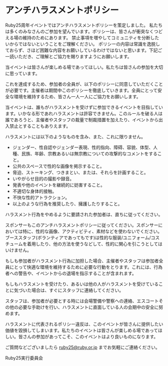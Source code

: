 # アンチハラスメントポリシー

Ruby25周年イベントではアンチハラスメントポリシーを策定しました。 私たちは多くのみなさんのご参加を望んでいます。ポリシーは、皆さんが衝突なくつどえる場の維持のためにあります。 禁止事項を増やしてコミュニティを分断したいからではないということをご理解ください。 ポリシーの内容は常識を逸脱しておらず、さほど困難な内容をお願いしているわけではないと思います。下記ご一読いただき、ご理解とご協力を賜りますようにお願いします。

当イベントは皆さんが楽しめる場であってほしい。私たちは皆さんの参加を大切に思っています。

これを達成するため、参加者の全員が、以下のポリシーに同意していただくことが必要です。主催者は期間中このポリシーを徹底していきます。全員にとって安全な環境を維持するため、皆さん一人一人にご協力をお願いします。

当イベントは、誰もがハラスメントを受けずに参加できるイベントを目指しています。いかなる形であれハラスメントは許容できません。このルールを破る人は誰であろうと、主催者やスタッフの裁量で制裁措置を加えたり、イベントから出入禁止とすることもありえます。

ハラスメントには以下のようなものを含み、また、これに限りません。

- ジェンダー、性自認やジェンダー表現、性的指向、障碍、容貌、体型、人種、民族、年齢、宗教あるいは無宗教についての攻撃的なコメントをすること。
- 公共のスペースで性的な画像を掲示すること。
- 脅迫、ストーキング、つきまとい、または、それらを計画すること。
- いやがらせ目的の撮影や録音。
- 発表や他のイベントを継続的に妨害すること。
- 不適切な身体的接触。
- 不快な性的アトラクション。
- 以上のような行為を推奨したり、擁護したりすること。

ハラスメント行為をやめるように要請された参加者は、直ちに従ってください。

スポンサーもこのアンチハラスメントポリシーに従ってください。スポンサーにおいては特に、性的な画像、アクティビティ、素材などを使わないでください。ブーススタッフ(ボランティアであってもです)は性的な服装/ユニフォーム/コスチュームを着用したり、他の方法を使うなどして、性的に関心を引こうとしてはいけません。

もしも参加者がハラスメント行為に加担した場合、主催者やスタッフは参加者全員にとって快適な環境を維持するために必要な行動をとります。これには、行為者への警告や、イベントからの退場を指示することが含まれます。

もしもハラスメントを受けたり、あるいは他の人がハラスメントを受けていることに気づいた場合は、すぐにスタッフに連絡してください。

スタッフは、参加者が必要とする時には会場警備や警察への連絡、エスコートその他の必要な手助けを行い、ハラスメントに直面している人の会期中の安全に努めます。

ハラスメントに代表されるポリシー違反は、このイベントが皆さんに提供したい価値を毀損してしまいます。私たちのイベントは皆さんが楽しめる場であってほしい。皆さんの参加があってこそ、このイベントはより良いものになります。

ご質問などございましたら ruby25@ruby.or.jp までお気軽にご連絡ください。

Ruby25実行委員会
